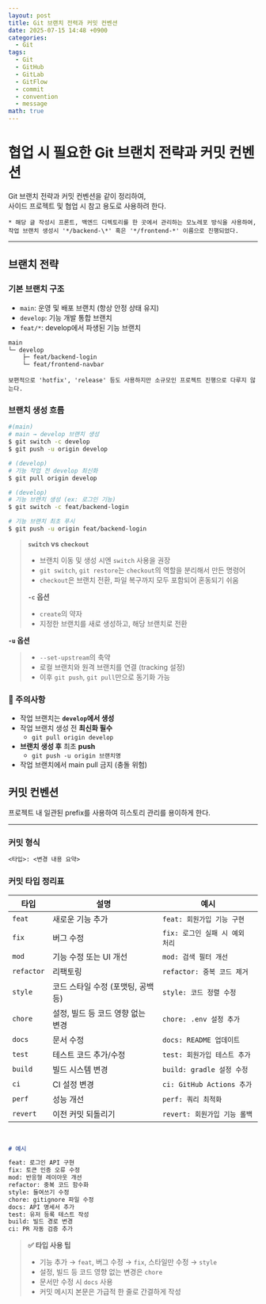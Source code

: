 ```yaml
---
layout: post
title: Git 브랜치 전력과 커밋 컨벤션
date: 2025-07-15 14:48 +0900
categories:
  - Git
tags:
  - Git
  - GitHub
  - GitLab
  - GitFlow
  - commit
  - convention
  - message
math: true
---
```

# 협업 시 필요한 Git 브랜치 전략과 커밋 컨벤션

Git 브랜치 전략과 커밋 컨벤션을 같이 정리하여,  
사이드 프로젝트 및 협업 시 참고 용도로 사용하려 한다.

`* 해당 글 작성시 프론트, 백엔드 디렉토리를 한 곳에서 관리하는 모노레포 방식을 사용하여, 작업 브랜치 생성시 '*/backend-\*' 혹은 '*/frontend-*' 이름으로 진행되었다.`

---

## **브랜치 전략**

### 기본 브랜치 구조

- `main`: 운영 및 배포 브랜치 (항상 안정 상태 유지)
- `develop`: 기능 개발 통합 브랜치
- `feat/*`: develop에서 파생된 기능 브랜치


```bash
main  
└─ develop  
	├─ feat/backend-login  
	└─ feat/frontend-navbar
```

`보편적으로 'hotfix', 'release' 등도 사용하지만 소규모인 프로젝트 진행으로 다루지 않는다.`

### 브랜치 생성 흐름

```bash
#(main)
# main → develop 브랜치 생성
$ git switch -c develop
$ git push -u origin develop

# (develop)
# 기능 작업 전 develop 최신화
$ git pull origin develop

# (develop)
# 기능 브랜치 생성 (ex: 로그인 기능)
$ git switch -c feat/backend-login

# 기능 브랜치 최초 푸시
$ git push -u origin feat/backend-login
```

> **`switch` vs `checkout`**<br/>
> - 브랜치 이동 및 생성 시엔 `switch` 사용을 권장
> - `git switch`, `git restore`는 `checkout`의 역할을 분리해서 만든 명령어
> - `checkout`은 브랜치 전환, 파일 복구까지 모두 포함되어 혼동되기 쉬움
>
> **`-c` 옵션**
> - `create`의 약자
> - 지정한 브랜치를 새로 생성하고, 해당 브랜치로 전환
>
**`-u` 옵션**
> - `--set-upstream`의 축약
> - 로컬 브랜치와 원격 브랜치를 연결 (tracking 설정)
> - 이후 `git push`, `git pull`만으로 동기화 가능


### 🚨 주의사항

- 작업 브랜치는 **`develop`에서 생성**
- 작업 브랜치 생성 전 **최신화 필수**
	- `git pull origin develop`
- **브랜치 생성 후** 최초 **push**
	- `git push -u origin 브랜치명`
- 작업 브랜치에서 main pull 금지 (충돌 위험)

## **커밋 컨벤션**

프로젝트 내 일관된 prefix를 사용하여 히스토리 관리를 용이하게 한다.

---

### 커밋 형식

```markdown
<타입>: <변경 내용 요약>
```

### 커밋 타입 정리표
| 타입         | 설명                    | 예시                      |
| ---------- | --------------------- | ----------------------- |
| `feat`     | 새로운 기능 추가             | `feat: 회원가입 기능 구현`      |
| `fix`      | 버그 수정                 | `fix: 로그인 실패 시 예외 처리`   |
| `mod`      | 기능 수정 또는 UI 개선        | `mod: 검색 필터 개선`         |
| `refactor` | 리팩토링                  | `refactor: 중복 코드 제거`    |
| `style`    | 코드 스타일 수정 (포맷팅, 공백 등) | `style: 코드 정렬 수정`       |
| `chore`    | 설정, 빌드 등 코드 영향 없는 변경  | `chore: .env 설정 추가`     |
| `docs`     | 문서 수정                 | `docs: README 업데이트`     |
| `test`     | 테스트 코드 추가/수정          | `test: 회원가입 테스트 추가`     |
| `build`    | 빌드 시스템 변경             | `build: gradle 설정 수정`   |
| `ci`       | CI 설정 변경              | `ci: GitHub Actions 추가` |
| `perf`     | 성능 개선                 | `perf: 쿼리 최적화`          |
| `revert`   | 이전 커밋 되돌리기            | `revert: 회원가입 기능 롤백`    |

<br/>


```markdown
# 예시

feat: 로그인 API 구현
fix: 토큰 인증 오류 수정
mod: 반응형 레이아웃 개선
refactor: 중복 코드 함수화
style: 들여쓰기 수정
chore: gitignore 파일 수정
docs: API 명세서 추가
test: 유저 등록 테스트 작성
build: 빌드 경로 변경
ci: PR 자동 검증 추가
```

> **✅ 타입 사용 팁**
> - 기능 추가 → `feat`, 버그 수정 → `fix`, 스타일만 수정 → `style`
> - 설정, 빌드 등 코드 영향 없는 변경은 `chore`
> - 문서만 수정 시 `docs` 사용
> - 커밋 메시지 본문은 가급적 한 줄로 간결하게 작성